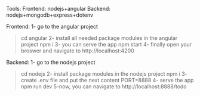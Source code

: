 Tools:
Frontend: nodejs+angular
Backend: nodejs+mongodb+express+dotenv

Frontend:
1- go to the angular project
>cd angular
2- install all needed package modules in the angular project
>npm i
3- you can serve the app
>npm start
4- finally open your broswer and 
navigate to http://localhost:4200

Backend:
1- go to the nodejs project
>cd nodejs
2- install package modules in the nodejs project
>npm i
3- create .env file and put the next content PORT=8888
4- serve the app
>npm run dev
5-now, you can
navigate to http://localhost:8888/todo
